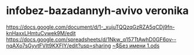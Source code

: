 # infobez-bazadannyh-avivo veronika
https://docs.google.com/document/d/1-_xujuTQQzqGzRZA5qCDj9fn-knHaxxLHmtuCvwek9M/edit
https://docs.google.com/spreadsheets/d/1Nkw_q157TtAwhD0GF6ov--nqAXo7sGyvtFVIt9KXFIY/edit?usp=sharing
[~$Без имени 1.ods](https://github.com/user-attachments/files/17129323/1.ods)
